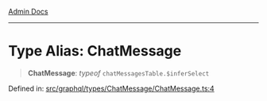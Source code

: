 [Admin Docs](/)

***

# Type Alias: ChatMessage

> **ChatMessage**: *typeof* `chatMessagesTable.$inferSelect`

Defined in: [src/graphql/types/ChatMessage/ChatMessage.ts:4](https://github.com/syedali237/talawa-api/blob/691786dc98e76819737c41ef0af34983792105fd/src/graphql/types/ChatMessage/ChatMessage.ts#L4)
